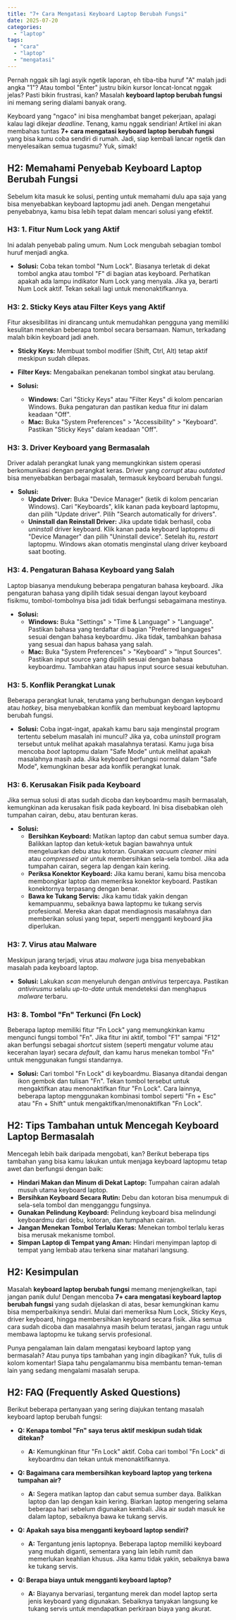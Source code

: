 ```yaml
---
title: "7+ Cara Mengatasi Keyboard Laptop Berubah Fungsi"
date: 2025-07-20
categories: 
  - "laptop"
tags: 
  - "cara"
  - "laptop"
  - "mengatasi"
---
```


Pernah nggak sih lagi asyik ngetik laporan, eh tiba-tiba huruf "A" malah jadi angka "1"? Atau tombol "Enter" justru bikin kursor loncat-loncat nggak jelas? Pasti bikin frustrasi, kan? Masalah **keyboard laptop berubah fungsi** ini memang sering dialami banyak orang.

Keyboard yang "ngaco" ini bisa menghambat banget pekerjaan, apalagi kalau lagi dikejar _deadline_. Tenang, kamu nggak sendirian! Artikel ini akan membahas tuntas **7+ cara mengatasi keyboard laptop berubah fungsi** yang bisa kamu coba sendiri di rumah. Jadi, siap kembali lancar ngetik dan menyelesaikan semua tugasmu? Yuk, simak!

## H2: Memahami Penyebab Keyboard Laptop Berubah Fungsi

Sebelum kita masuk ke solusi, penting untuk memahami dulu apa saja yang bisa menyebabkan keyboard laptopmu jadi aneh. Dengan mengetahui penyebabnya, kamu bisa lebih tepat dalam mencari solusi yang efektif.

### H3: 1. Fitur Num Lock yang Aktif

Ini adalah penyebab paling umum. Num Lock mengubah sebagian tombol huruf menjadi angka.

- **Solusi:** Coba tekan tombol "Num Lock". Biasanya terletak di dekat tombol angka atau tombol "F" di bagian atas keyboard. Perhatikan apakah ada lampu indikator Num Lock yang menyala. Jika ya, berarti Num Lock aktif. Tekan sekali lagi untuk menonaktifkannya.

### H3: 2. Sticky Keys atau Filter Keys yang Aktif

Fitur aksesibilitas ini dirancang untuk memudahkan pengguna yang memiliki kesulitan menekan beberapa tombol secara bersamaan. Namun, terkadang malah bikin keyboard jadi aneh.

- **Sticky Keys:** Membuat tombol modifier (Shift, Ctrl, Alt) tetap aktif meskipun sudah dilepas.
    
- **Filter Keys:** Mengabaikan penekanan tombol singkat atau berulang.
    
- **Solusi:**
    
    - **Windows:** Cari "Sticky Keys" atau "Filter Keys" di kolom pencarian Windows. Buka pengaturan dan pastikan kedua fitur ini dalam keadaan "Off".
    - **Mac:** Buka "System Preferences" > "Accessibility" > "Keyboard". Pastikan "Sticky Keys" dalam keadaan "Off".

### H3: 3. Driver Keyboard yang Bermasalah

Driver adalah perangkat lunak yang memungkinkan sistem operasi berkomunikasi dengan perangkat keras. Driver yang _corrupt_ atau _outdated_ bisa menyebabkan berbagai masalah, termasuk keyboard berubah fungsi.

- **Solusi:**
    - **Update Driver:** Buka "Device Manager" (ketik di kolom pencarian Windows). Cari "Keyboards", klik kanan pada keyboard laptopmu, dan pilih "Update driver". Pilih "Search automatically for drivers".
    - **Uninstall dan Reinstall Driver:** Jika update tidak berhasil, coba _uninstall_ driver keyboard. Klik kanan pada keyboard laptopmu di "Device Manager" dan pilih "Uninstall device". Setelah itu, _restart_ laptopmu. Windows akan otomatis menginstal ulang driver keyboard saat booting.

### H3: 4. Pengaturan Bahasa Keyboard yang Salah

Laptop biasanya mendukung beberapa pengaturan bahasa keyboard. Jika pengaturan bahasa yang dipilih tidak sesuai dengan layout keyboard fisikmu, tombol-tombolnya bisa jadi tidak berfungsi sebagaimana mestinya.

- **Solusi:**
    - **Windows:** Buka "Settings" > "Time & Language" > "Language". Pastikan bahasa yang terdaftar di bagian "Preferred languages" sesuai dengan bahasa keyboardmu. Jika tidak, tambahkan bahasa yang sesuai dan hapus bahasa yang salah.
    - **Mac:** Buka "System Preferences" > "Keyboard" > "Input Sources". Pastikan input source yang dipilih sesuai dengan bahasa keyboardmu. Tambahkan atau hapus input source sesuai kebutuhan.

### H3: 5. Konflik Perangkat Lunak

Beberapa perangkat lunak, terutama yang berhubungan dengan keyboard atau _hotkey_, bisa menyebabkan konflik dan membuat keyboard laptopmu berubah fungsi.

- **Solusi:** Coba ingat-ingat, apakah kamu baru saja menginstal program tertentu sebelum masalah ini muncul? Jika ya, coba _uninstall_ program tersebut untuk melihat apakah masalahnya teratasi. Kamu juga bisa mencoba _boot_ laptopmu dalam "Safe Mode" untuk melihat apakah masalahnya masih ada. Jika keyboard berfungsi normal dalam "Safe Mode", kemungkinan besar ada konflik perangkat lunak.

### H3: 6. Kerusakan Fisik pada Keyboard

Jika semua solusi di atas sudah dicoba dan keyboardmu masih bermasalah, kemungkinan ada kerusakan fisik pada keyboard. Ini bisa disebabkan oleh tumpahan cairan, debu, atau benturan keras.

- **Solusi:**
    - **Bersihkan Keyboard:** Matikan laptop dan cabut semua sumber daya. Balikkan laptop dan ketuk-ketuk bagian bawahnya untuk mengeluarkan debu atau kotoran. Gunakan _vacuum cleaner_ mini atau _compressed air_ untuk membersihkan sela-sela tombol. Jika ada tumpahan cairan, segera lap dengan kain kering.
    - **Periksa Konektor Keyboard:** Jika kamu berani, kamu bisa mencoba membongkar laptop dan memeriksa konektor keyboard. Pastikan konektornya terpasang dengan benar.
    - **Bawa ke Tukang Servis:** Jika kamu tidak yakin dengan kemampuanmu, sebaiknya bawa laptopmu ke tukang servis profesional. Mereka akan dapat mendiagnosis masalahnya dan memberikan solusi yang tepat, seperti mengganti keyboard jika diperlukan.

### H3: 7. Virus atau Malware

Meskipun jarang terjadi, virus atau _malware_ juga bisa menyebabkan masalah pada keyboard laptop.

- **Solusi:** Lakukan _scan_ menyeluruh dengan _antivirus_ terpercaya. Pastikan _antivirusmu_ selalu _up-to-date_ untuk mendeteksi dan menghapus _malware_ terbaru.

### H3: 8. Tombol "Fn" Terkunci (Fn Lock)

Beberapa laptop memiliki fitur "Fn Lock" yang memungkinkan kamu mengunci fungsi tombol "Fn". Jika fitur ini aktif, tombol "F1" sampai "F12" akan berfungsi sebagai _shortcut_ sistem (seperti mengatur volume atau kecerahan layar) secara _default_, dan kamu harus menekan tombol "Fn" untuk menggunakan fungsi standarnya.

- **Solusi:** Cari tombol "Fn Lock" di keyboardmu. Biasanya ditandai dengan ikon gembok dan tulisan "Fn". Tekan tombol tersebut untuk mengaktifkan atau menonaktifkan fitur "Fn Lock". Cara lainnya, beberapa laptop menggunakan kombinasi tombol seperti "Fn + Esc" atau "Fn + Shift" untuk mengaktifkan/menonaktifkan "Fn Lock".

## H2: Tips Tambahan untuk Mencegah Keyboard Laptop Bermasalah

Mencegah lebih baik daripada mengobati, kan? Berikut beberapa tips tambahan yang bisa kamu lakukan untuk menjaga keyboard laptopmu tetap awet dan berfungsi dengan baik:

- **Hindari Makan dan Minum di Dekat Laptop:** Tumpahan cairan adalah musuh utama keyboard laptop.
- **Bersihkan Keyboard Secara Rutin:** Debu dan kotoran bisa menumpuk di sela-sela tombol dan mengganggu fungsinya.
- **Gunakan Pelindung Keyboard:** Pelindung keyboard bisa melindungi keyboardmu dari debu, kotoran, dan tumpahan cairan.
- **Jangan Menekan Tombol Terlalu Keras:** Menekan tombol terlalu keras bisa merusak mekanisme tombol.
- **Simpan Laptop di Tempat yang Aman:** Hindari menyimpan laptop di tempat yang lembab atau terkena sinar matahari langsung.

## H2: Kesimpulan

Masalah **keyboard laptop berubah fungsi** memang menjengkelkan, tapi jangan panik dulu! Dengan mencoba **7+ cara mengatasi keyboard laptop berubah fungsi** yang sudah dijelaskan di atas, besar kemungkinan kamu bisa memperbaikinya sendiri. Mulai dari memeriksa Num Lock, Sticky Keys, driver keyboard, hingga membersihkan keyboard secara fisik. Jika semua cara sudah dicoba dan masalahnya masih belum teratasi, jangan ragu untuk membawa laptopmu ke tukang servis profesional.

Punya pengalaman lain dalam mengatasi keyboard laptop yang bermasalah? Atau punya tips tambahan yang ingin dibagikan? Yuk, tulis di kolom komentar! Siapa tahu pengalamanmu bisa membantu teman-teman lain yang sedang mengalami masalah serupa.

## H2: FAQ (Frequently Asked Questions)

Berikut beberapa pertanyaan yang sering diajukan tentang masalah keyboard laptop berubah fungsi:

- **Q: Kenapa tombol "Fn" saya terus aktif meskipun sudah tidak ditekan?**
    
    - **A:** Kemungkinan fitur "Fn Lock" aktif. Coba cari tombol "Fn Lock" di keyboardmu dan tekan untuk menonaktifkannya.
- **Q: Bagaimana cara membersihkan keyboard laptop yang terkena tumpahan air?**
    
    - **A:** Segera matikan laptop dan cabut semua sumber daya. Balikkan laptop dan lap dengan kain kering. Biarkan laptop mengering selama beberapa hari sebelum digunakan kembali. Jika air sudah masuk ke dalam laptop, sebaiknya bawa ke tukang servis.
- **Q: Apakah saya bisa mengganti keyboard laptop sendiri?**
    
    - **A:** Tergantung jenis laptopnya. Beberapa laptop memiliki keyboard yang mudah diganti, sementara yang lain lebih rumit dan memerlukan keahlian khusus. Jika kamu tidak yakin, sebaiknya bawa ke tukang servis.
- **Q: Berapa biaya untuk mengganti keyboard laptop?**
    
    - **A:** Biayanya bervariasi, tergantung merek dan model laptop serta jenis keyboard yang digunakan. Sebaiknya tanyakan langsung ke tukang servis untuk mendapatkan perkiraan biaya yang akurat.
